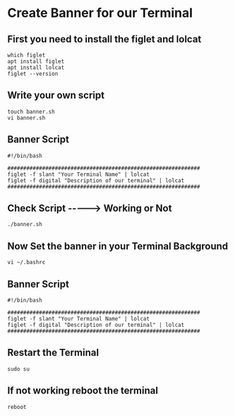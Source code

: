 # Create Banner for our Terminal 
  ## First you need to install the figlet and lolcat 
    which figlet
    apt install figlet
    apt install lolcat
    figlet --version

## Write your own script
    touch banner.sh
    vi banner.sh
## Banner Script
    #!/bin/bash

    #############################################################
    figlet -f slant "Your Terminal Name" | lolcat
    figlet -f digital "Description of our terminal" | lolcat
    #############################################################
## Check Script -----> Working or Not 
    ./banner.sh

## Now Set the banner in your Terminal Background
    vi ~/.bashrc 

## Banner Script
    #!/bin/bash

    #############################################################
    figlet -f slant "Your Terminal Name" | lolcat
    figlet -f digital "Description of our terminal" | lolcat
    #############################################################

## Restart the Terminal
    sudo su

## If not working reboot the terminal
    reboot
    
    

